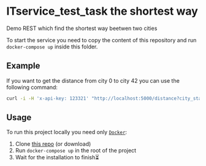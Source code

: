 
# ITservice_test_task the shortest way

Demo REST which find the shortest way beetwen two cities

To start the service you need to copy the content of this repository and run `docker-compose up` inside this folder.

## Example

If you want to get the distance from city 0 to city 42 you can use the following command:
```bash
curl -i -H 'x-api-key: 123321' "http://localhost:5000/distance?city_start=0&city_finish=42"
```

## Usage

To run this project locally you need only [`Docker`](https://www.docker.com/):

1. Clone [this repo](https://github.com/ShalamovMax/ITservice_test-task) (or download)
2. Run `docker-compose up` in the root of the project
3. Wait for the installation to finish⏳
